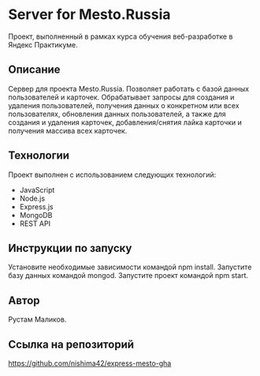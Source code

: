 # Server for Mesto.Russia  
Проект, выполненный в рамках курса обучения веб-разработке в Яндекс Практикуме.

## Описание
Сервер для проекта Mesto.Russia. Позволяет работать с базой данных пользователей и карточек. Обрабатывает запросы для создания и удаления пользователей, получения данных о конкретном или всех пользователях, обновления данных пользователей, а также для создания и удаления карточек, добавления/снятия лайка карточки и получения массива всех карточек.

## Технологии
Проект выполнен с использованием следующих технологий:

* JavaScript
* Node.js
* Express.js
* MongoDB
* REST API

## Инструкции по запуску
Установите необходимые зависимости командой npm install.
Запустите базу данных командой mongod.
Запустите проект командой npm start.

## Автор
Рустам Маликов.

## Ссылка на репозиторий
https://github.com/nishima42/express-mesto-gha
